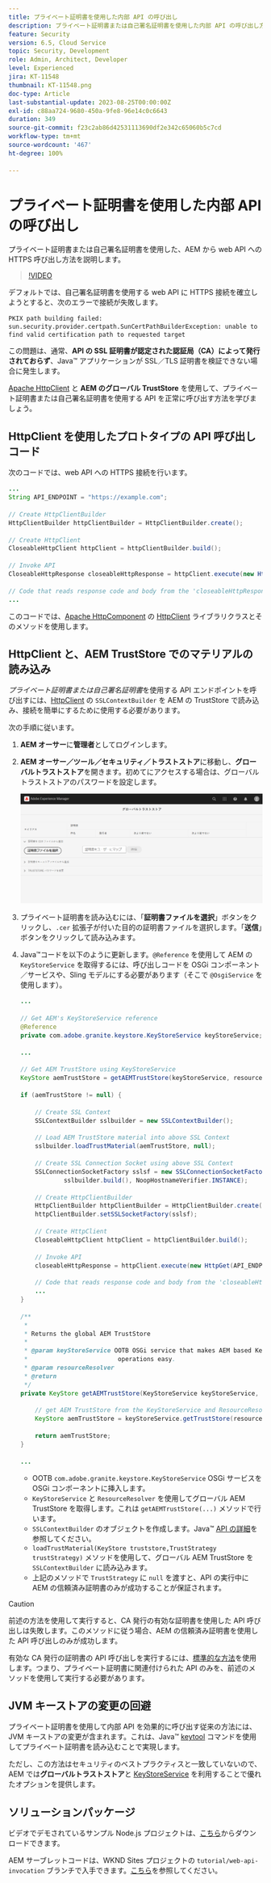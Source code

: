 ```yaml
---
title: プライベート証明書を使用した内部 API の呼び出し
description: プライベート証明書または自己署名証明書を使用した内部 API の呼び出し方法を説明します。
feature: Security
version: 6.5, Cloud Service
topic: Security, Development
role: Admin, Architect, Developer
level: Experienced
jira: KT-11548
thumbnail: KT-11548.png
doc-type: Article
last-substantial-update: 2023-08-25T00:00:00Z
exl-id: c88aa724-9680-450a-9fe8-96e14c0c6643
duration: 349
source-git-commit: f23c2ab86d42531113690df2e342c65060b5c7cd
workflow-type: tm+mt
source-wordcount: '467'
ht-degree: 100%

---
```


# プライベート証明書を使用した内部 API の呼び出し

プライベート証明書または自己署名証明書を使用した、AEM から web API への HTTPS 呼び出し方法を説明します。

>[!VIDEO](https://video.tv.adobe.com/v/3424853?quality=12&learn=on)

デフォルトでは、自己署名証明書を使用する web API に HTTPS 接続を確立しようとすると、次のエラーで接続が失敗します。

```
PKIX path building failed: sun.security.provider.certpath.SunCertPathBuilderException: unable to find valid certification path to requested target
```

この問題は、通常、**API の SSL 証明書が認定された認証局（CA）によって発行されておらず**、Java™ アプリケーションが SSL／TLS 証明書を検証できない場合に発生します。

[Apache HttpClient](https://hc.apache.org/httpcomponents-client-4.5.x/index.html) と **AEM のグローバル TrustStore** を使用して、プライベート証明書または自己署名証明書を使用する API を正常に呼び出す方法を学びましょう。


## HttpClient を使用したプロトタイプの API 呼び出しコード

次のコードでは、web API への HTTPS 接続を行います。

```java
...
String API_ENDPOINT = "https://example.com";

// Create HttpClientBuilder
HttpClientBuilder httpClientBuilder = HttpClientBuilder.create();

// Create HttpClient
CloseableHttpClient httpClient = httpClientBuilder.build();

// Invoke API
CloseableHttpResponse closeableHttpResponse = httpClient.execute(new HttpGet(API_ENDPOINT));

// Code that reads response code and body from the 'closeableHttpResponse' object
...
```

このコードでは、[Apache HttpComponent](https://hc.apache.org/) の [HttpClient](https://hc.apache.org/httpcomponents-client-4.5.x/index.html) ライブラリクラスとそのメソッドを使用します。


## HttpClient と、AEM TrustStore でのマテリアルの読み込み

_プライベート証明書または自己署名証明書_&#x200B;を使用する API エンドポイントを呼び出すには、[HttpClient](https://hc.apache.org/httpcomponents-client-4.5.x/index.html) の `SSLContextBuilder` を AEM の TrustStore で読み込み、接続を簡単にするために使用する必要があります。

次の手順に従います。

1. **AEM オーサー**&#x200B;に&#x200B;**管理者**&#x200B;としてログインします。
1. **AEM オーサー／ツール／セキュリティ／トラストストア**&#x200B;に移動し、**グローバルトラストストア**&#x200B;を開きます。初めてにアクセスする場合は、グローバルトラストストアのパスワードを設定します。

   ![グローバルトラストストア](assets/internal-api-call/global-trust-store.png)

1. プライベート証明書を読み込むには、「**証明書ファイルを選択**」ボタンをクリックし、`.cer` 拡張子が付いた目的の証明書ファイルを選択します。「**送信**」ボタンをクリックして読み込みます。

1. Java™コードを以下のように更新します。`@Reference` を使用して AEM の `KeyStoreService` を取得するには、呼び出しコードを OSGi コンポーネント／サービスや、Sling モデルにする必要があります（そこで `@OsgiService` を使用します）。

   ```java
   ...
   
   // Get AEM's KeyStoreService reference
   @Reference
   private com.adobe.granite.keystore.KeyStoreService keyStoreService;
   
   ...
   
   // Get AEM TrustStore using KeyStoreService
   KeyStore aemTrustStore = getAEMTrustStore(keyStoreService, resourceResolver);
   
   if (aemTrustStore != null) {
   
       // Create SSL Context
       SSLContextBuilder sslbuilder = new SSLContextBuilder();
   
       // Load AEM TrustStore material into above SSL Context
       sslbuilder.loadTrustMaterial(aemTrustStore, null);
   
       // Create SSL Connection Socket using above SSL Context
       SSLConnectionSocketFactory sslsf = new SSLConnectionSocketFactory(
               sslbuilder.build(), NoopHostnameVerifier.INSTANCE);
   
       // Create HttpClientBuilder
       HttpClientBuilder httpClientBuilder = HttpClientBuilder.create();
       httpClientBuilder.setSSLSocketFactory(sslsf);
   
       // Create HttpClient
       CloseableHttpClient httpClient = httpClientBuilder.build();
   
       // Invoke API
       closeableHttpResponse = httpClient.execute(new HttpGet(API_ENDPOINT));
   
       // Code that reads response code and body from the 'closeableHttpResponse' object
       ...
   } 
   
   /**
    * 
    * Returns the global AEM TrustStore
    * 
    * @param keyStoreService OOTB OSGi service that makes AEM based KeyStore
    *                         operations easy.
    * @param resourceResolver
    * @return
    */
   private KeyStore getAEMTrustStore(KeyStoreService keyStoreService, ResourceResolver resourceResolver) {
   
       // get AEM TrustStore from the KeyStoreService and ResourceResolver
       KeyStore aemTrustStore = keyStoreService.getTrustStore(resourceResolver);
   
       return aemTrustStore;
   }
   
   ...
   ```

   * OOTB `com.adobe.granite.keystore.KeyStoreService` OSGi サービスを OSGi コンポーネントに挿入します。
   * `KeyStoreService` と `ResourceResolver` を使用してグローバル AEM TrustStore を取得します。これは `getAEMTrustStore(...)` メソッドで行います。
   * `SSLContextBuilder` のオブジェクトを作成します。Java™ [API の詳細](https://javadoc.io/static/org.apache.httpcomponents/httpcore/4.4.8/index.html?org/apache/http/ssl/SSLContextBuilder.html)を参照してください。
   * `loadTrustMaterial(KeyStore truststore,TrustStrategy trustStrategy)` メソッドを使用して、グローバル AEM TrustStore を `SSLContextBuilder` に読み込みます。
   * 上記のメソッドで `TrustStrategy` に `null` を渡すと、API の実行中に AEM の信頼済み証明書のみが成功することが保証されます。


>[!CAUTION]
>
>前述の方法を使用して実行すると、CA 発行の有効な証明書を使用した API 呼び出しは失敗します。このメソッドに従う場合、AEM の信頼済み証明書を使用した API 呼び出しのみが成功します。
>
>有効な CA 発行の証明書の API 呼び出しを実行するには、[標準的な方法](#prototypical-api-invocation-code-using-httpclient)を使用します。つまり、プライベート証明書に関連付けられた API のみを、前述のメソッドを使用して実行する必要があります。

## JVM キーストアの変更の回避

プライベート証明書を使用して内部 API を効果的に呼び出す従来の方法には、JVM キーストアの変更が含まれます。これは、Java™ [keytool](https://docs.oracle.com/en/java/javase/11/tools/keytool.html#GUID-5990A2E4-78E3-47B7-AE75-6D1826259549) コマンドを使用してプライベート証明書を読み込むことで実現します。

ただし、この方法はセキュリティのベストプラクティスと一致していないので、AEM では&#x200B;**グローバルトラストストア**&#x200B;と [KeyStoreService](https://javadoc.io/doc/com.adobe.aem/aem-sdk-api/latest/com/adobe/granite/keystore/KeyStoreService.html) を利用することで優れたオプションを提供します。


## ソリューションパッケージ

ビデオでデモされているサンプル Node.js プロジェクトは、[こちら](assets/internal-api-call/REST-APIs.zip)からダウンロードできます。

AEM サーブレットコードは、WKND Sites プロジェクトの `tutorial/web-api-invocation` ブランチで入手できます。[こちら](https://github.com/adobe/aem-guides-wknd/tree/tutorial/web-api-invocation/core/src/main/java/com/adobe/aem/guides/wknd/core/servlets)を参照してください。
